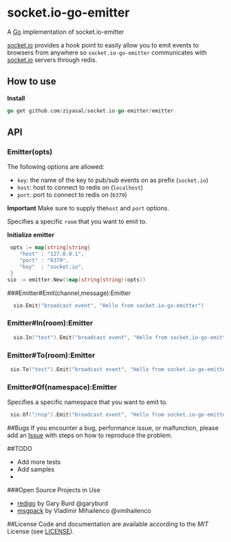 socket.io-go-emitter
========================

A [Go](https://golang.org/) implementation of socket.io-emitter

[socket.io](http://socket.io/) provides a hook point to easily allow you to emit events to browsers from anywhere so `socket.io-go-emitter` communicates with [socket.io](http://socket.io/) servers through redis.


## How to use

**Install**

```go
go get github.com/ziyasal/socket.io-go-emitter/emitter
```

## API

### Emitter(opts)

The following options are allowed:
- `key`: the name of the key to pub/sub events on as prefix (`socket.io`)
- `host`: host to connect to redis on (`localhost`)
- `port`: port to connect to redis on (`6379`)

**Important** Make sure to supply the`host` and `port` options.

Specifies a specific `room` that you want to emit to.

**Initialize emitter**
```go
 opts := map[string]string{
	"host" : "127.0.0.1",
	"port" : "6379",
	"key"  : "socket.io",
 }
sio := emitter.New((map[string]string)(opts))
```

###Emitter#Emit(channel,message):Emitter
```go
  sio.Emit("broadcast event", "Hello from socket.io-go-emitter")
```


### Emitter#In(room):Emitter
```go
  sio.In("test").Emit("broadcast event", "Hello from socket.io-go-emitter")
```
### Emitter#To(room):Emitter
```go
 sio.To("test").Emit("broadcast event", "Hello from socket.io-go-emitter")
```

### Emitter#Of(namespace):Emitter
Specifies a specific namespace that you want to emit to.
```go
 sio.Of("/nsp").Emit("broadcast event", "Hello from socket.io-go-emitter")
```

##Bugs
If you encounter a bug, performance issue, or malfunction, please add an [Issue](https://github.com/ziyasal/socket.io-go-emitter/issues) with steps on how to reproduce the problem.

##TODO
- Add more tests
- Add samples
- 
###Open Source Projects in Use
* [redigo](https://github.com/garyburd/redigo) by Gary Burd @garyburd
* [msgpack](https://github.com/vmihailenco/msgpack) by Vladimir Mihailenco @vmihailenco

##License
Code and documentation are available according to the *MIT* License (see [LICENSE](https://github.com/ziyasal/socket.io-go-emitter/blob/master/LICENSE)).


